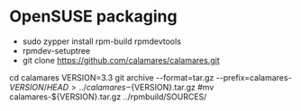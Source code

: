 # OpenSUSE packaging

* sudo zypper install rpm-build rpmdevtools
* rpmdev-setuptree
* git clone https://github.com/calamares/calamares.git

cd calamares
VERSION=3.3
git archive --format=tar.gz --prefix=calamares-${VERSION}/ HEAD > ../calamares-${VERSION}.tar.gz
#mv calamares-${VERSION}.tar.gz ../rpmbuild/SOURCES/
